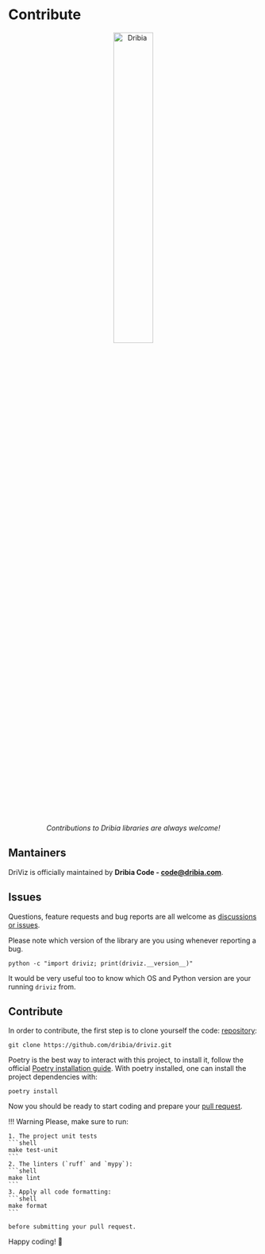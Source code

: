 # Contribute

<p style="text-align: center; padding-bottom: 1rem;">
    <a href="/driviz">
        <img
            src="../img/logo_dribia_blau_cropped.png"
            alt="Dribia"
            style="display: block; margin-left: auto; margin-right: auto; width: 40%;"
        >
    </a>
</p>

<p style="text-align: center;">
    <em>Contributions to Dribia libraries are always welcome!</em>
</p>

## Mantainers

DriViz is officially maintained by **Dribia Code - <code@dribia.com>**.

## Issues
Questions, feature requests and bug reports are all welcome as [discussions or issues](https://github.com/dribia/driviz/issues).

Please note which version of the library are you using whenever reporting a bug.
```shell
python -c "import driviz; print(driviz.__version__)"
```

It would be very useful too to know which OS and Python version are your running `driviz` from.

## Contribute
In order to contribute, the first step is to clone yourself the code:
[repository](https://github.com/dribia/driviz):
```shell
git clone https://github.com/dribia/driviz.git
```

Poetry is the best way to interact with this project, to install it, follow the official [Poetry installation guide](https://python-poetry.org/docs/#installation).
With poetry installed, one can install the project dependencies with:
```shell
poetry install
```

Now you should be ready to start coding and prepare your [pull request](https://github.com/dribia/driviz/pulls).

!!! Warning
    Please, make sure to run:

    1. The project unit tests
    ```shell
    make test-unit
    ```
    2. The linters (`ruff` and `mypy`):
    ```shell
    make lint
    ```
    3. Apply all code formatting:
    ```shell
    make format
    ```

    before submitting your pull request.

Happy coding! 🎉
